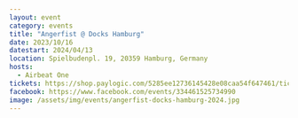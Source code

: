 ```yaml
---
layout: event
category: events
title: "Angerfist @ Docks Hamburg"
date: 2023/10/16
datestart: 2024/04/13
location: Spielbudenpl. 19, 20359 Hamburg, Germany
hosts:
  - Airbeat One
tickets: https://shop.paylogic.com/5285ee12736145428e08caa54f647461/tickets
facebook: https://www.facebook.com/events/334461525734990
image: /assets/img/events/angerfist-docks-hamburg-2024.jpg
---
```

